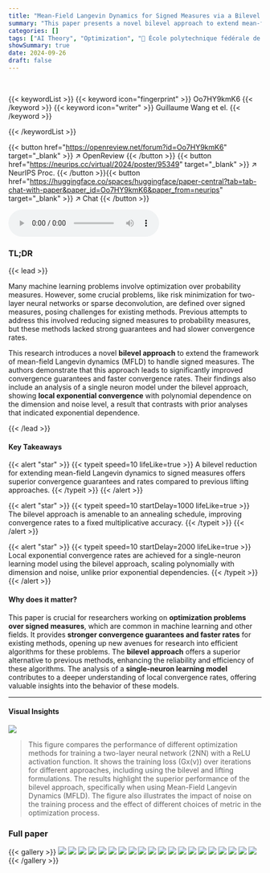 ```yaml
---
title: "Mean-Field Langevin Dynamics for Signed Measures via a Bilevel Approach"
summary: "This paper presents a novel bilevel approach to extend mean-field Langevin dynamics to solve convex optimization problems over signed measures, achieving stronger guarantees and faster convergence rat..."
categories: []
tags: ["AI Theory", "Optimization", "🏢 École polytechnique fédérale de Lausanne",]
showSummary: true
date: 2024-09-26
draft: false
---
```


<br>

{{< keywordList >}}
{{< keyword icon="fingerprint" >}} Oo7HY9kmK6 {{< /keyword >}}
{{< keyword icon="writer" >}} Guillaume Wang et el. {{< /keyword >}}
 
{{< /keywordList >}}

{{< button href="https://openreview.net/forum?id=Oo7HY9kmK6" target="_blank" >}}
↗ OpenReview
{{< /button >}}
{{< button href="https://neurips.cc/virtual/2024/poster/95349" target="_blank" >}}
↗ NeurIPS Proc.
{{< /button >}}{{< button href="https://huggingface.co/spaces/huggingface/paper-central?tab=tab-chat-with-paper&paper_id=Oo7HY9kmK6&paper_from=neurips" target="_blank" >}}
↗ Chat
{{< /button >}}



<audio controls>
    <source src="https://ai-paper-reviewer.com/Oo7HY9kmK6/podcast.wav" type="audio/wav">
    Your browser does not support the audio element.
</audio>


### TL;DR


{{< lead >}}

Many machine learning problems involve optimization over probability measures.  However, some crucial problems, like risk minimization for two-layer neural networks or sparse deconvolution, are defined over signed measures, posing challenges for existing methods.  Previous attempts to address this involved reducing signed measures to probability measures, but these methods lacked strong guarantees and had slower convergence rates.

This research introduces a novel **bilevel approach** to extend the framework of mean-field Langevin dynamics (MFLD) to handle signed measures.  The authors demonstrate that this approach leads to significantly improved convergence guarantees and faster convergence rates.  Their findings also include an analysis of a single neuron model under the bilevel approach, showing **local exponential convergence** with polynomial dependence on the dimension and noise level, a result that contrasts with prior analyses that indicated exponential dependence.

{{< /lead >}}


#### Key Takeaways

{{< alert "star" >}}
{{< typeit speed=10 lifeLike=true >}} A bilevel reduction for extending mean-field Langevin dynamics to signed measures offers superior convergence guarantees and rates compared to previous lifting approaches. {{< /typeit >}}
{{< /alert >}}

{{< alert "star" >}}
{{< typeit speed=10 startDelay=1000 lifeLike=true >}} The bilevel approach is amenable to an annealing schedule, improving convergence rates to a fixed multiplicative accuracy. {{< /typeit >}}
{{< /alert >}}

{{< alert "star" >}}
{{< typeit speed=10 startDelay=2000 lifeLike=true >}} Local exponential convergence rates are achieved for a single-neuron learning model using the bilevel approach, scaling polynomially with dimension and noise, unlike prior exponential dependencies. {{< /typeit >}}
{{< /alert >}}

#### Why does it matter?
This paper is crucial for researchers working on **optimization problems over signed measures**, which are common in machine learning and other fields.  It provides **stronger convergence guarantees and faster rates** for existing methods, opening up new avenues for research into efficient algorithms for these problems. The **bilevel approach** offers a superior alternative to previous methods, enhancing the reliability and efficiency of these algorithms. The analysis of a **single-neuron learning model** contributes to a deeper understanding of local convergence rates, offering valuable insights into the behavior of these models.

------
#### Visual Insights



![](https://ai-paper-reviewer.com/Oo7HY9kmK6/figures_8_1.jpg)

> This figure compares the performance of different optimization methods for training a two-layer neural network (2NN) with a ReLU activation function.  It shows the training loss (Gx(ν)) over iterations for different approaches, including using the bilevel and lifting formulations. The results highlight the superior performance of the bilevel approach, specifically when using Mean-Field Langevin Dynamics (MFLD). The figure also illustrates the impact of noise on the training process and the effect of different choices of metric in the optimization process.







### Full paper

{{< gallery >}}
<img src="https://ai-paper-reviewer.com/Oo7HY9kmK6/1.png" class="grid-w50 md:grid-w33 xl:grid-w25" />
<img src="https://ai-paper-reviewer.com/Oo7HY9kmK6/2.png" class="grid-w50 md:grid-w33 xl:grid-w25" />
<img src="https://ai-paper-reviewer.com/Oo7HY9kmK6/3.png" class="grid-w50 md:grid-w33 xl:grid-w25" />
<img src="https://ai-paper-reviewer.com/Oo7HY9kmK6/4.png" class="grid-w50 md:grid-w33 xl:grid-w25" />
<img src="https://ai-paper-reviewer.com/Oo7HY9kmK6/5.png" class="grid-w50 md:grid-w33 xl:grid-w25" />
<img src="https://ai-paper-reviewer.com/Oo7HY9kmK6/6.png" class="grid-w50 md:grid-w33 xl:grid-w25" />
<img src="https://ai-paper-reviewer.com/Oo7HY9kmK6/7.png" class="grid-w50 md:grid-w33 xl:grid-w25" />
<img src="https://ai-paper-reviewer.com/Oo7HY9kmK6/8.png" class="grid-w50 md:grid-w33 xl:grid-w25" />
<img src="https://ai-paper-reviewer.com/Oo7HY9kmK6/9.png" class="grid-w50 md:grid-w33 xl:grid-w25" />
<img src="https://ai-paper-reviewer.com/Oo7HY9kmK6/10.png" class="grid-w50 md:grid-w33 xl:grid-w25" />
<img src="https://ai-paper-reviewer.com/Oo7HY9kmK6/11.png" class="grid-w50 md:grid-w33 xl:grid-w25" />
<img src="https://ai-paper-reviewer.com/Oo7HY9kmK6/12.png" class="grid-w50 md:grid-w33 xl:grid-w25" />
<img src="https://ai-paper-reviewer.com/Oo7HY9kmK6/13.png" class="grid-w50 md:grid-w33 xl:grid-w25" />
<img src="https://ai-paper-reviewer.com/Oo7HY9kmK6/14.png" class="grid-w50 md:grid-w33 xl:grid-w25" />
<img src="https://ai-paper-reviewer.com/Oo7HY9kmK6/15.png" class="grid-w50 md:grid-w33 xl:grid-w25" />
<img src="https://ai-paper-reviewer.com/Oo7HY9kmK6/16.png" class="grid-w50 md:grid-w33 xl:grid-w25" />
<img src="https://ai-paper-reviewer.com/Oo7HY9kmK6/17.png" class="grid-w50 md:grid-w33 xl:grid-w25" />
<img src="https://ai-paper-reviewer.com/Oo7HY9kmK6/18.png" class="grid-w50 md:grid-w33 xl:grid-w25" />
<img src="https://ai-paper-reviewer.com/Oo7HY9kmK6/19.png" class="grid-w50 md:grid-w33 xl:grid-w25" />
<img src="https://ai-paper-reviewer.com/Oo7HY9kmK6/20.png" class="grid-w50 md:grid-w33 xl:grid-w25" />
{{< /gallery >}}